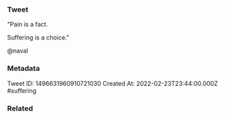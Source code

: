 ### Tweet
"Pain is a fact. 

Suffering is a choice."

@naval

### Metadata
Tweet ID: 1496631960910721030
Created At: 2022-02-23T23:44:00.000Z
#suffering

### Related


